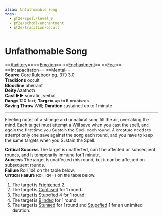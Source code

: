 ```yaml
---
alias: Unfathomable Song
tags:
  - pf2e/spell/level_9
  - pf2e/school/enchantment
  - pf2e/tradition/occult
---
```


# Unfathomable Song

==[Auditory](Auditory.md)== ==[Emotion](Emotion.md)== ==[Enchantment](Enchantment.md)== ==[Fear](Fear.md)== ==[Incapacitation](Incapacitation.md)== ==[Mental](Mental.md)==  
__Source__ Core Rulebook pg. 379 3.0  
**Traditions** occult  
**Bloodline** aberrant  
**Deity** Azathoth  
**Cast** ►► somatic, verbal  
**Range** 120 feet; **Targets** up to 5 creatures  
**Saving Throw** Will; **Duration** sustained up to 1 minute

---

Fleeting notes of a strange and unnatural song fill the air, overtaking the mind. Each target must attempt a Will save when you cast the spell, and again the first time you Sustain the Spell each round. A creature needs to attempt only one save against the song each round, and you have to keep the same targets when you Sustain the Spell.

**Critical Success** The target is unaffected, can't be affected on subsequent rounds, and is temporarily immune for 1 minute.  
**Success** The target is unaffected this round, but it can be affected on subsequent rounds.  
**Failure** Roll 1d4 on the table below.  
**Critical Failure** Roll 1d4+1 on the table below.

1. The target is [Frightened](Frightened.md) 2.
2. The target is [Confused](Confused.md) for 1 round.
3. The target is [Stupefied](Stupefied.md) 4 for 1 round.
4. The target is [Blinded](Blinded.md) for 1 round.
5. The target is [Stunned](Stunned.md) for 1 round and [Stupefied](Stupefied.md) 1 for an unlimited duration.
